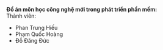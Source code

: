 <b>Đồ án môn học công nghệ mới trong phát triển phần mềm:</b><br />
Thành viên:<br />
* Phan Trung Hiếu<br />
* Phạm Quốc Hoàng<br />
* Đỗ Đăng Đức<br />

